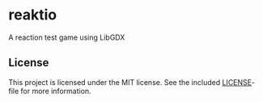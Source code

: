 # reaktio
A reaction test game using LibGDX

## License
This project is licensed under the MIT license. See the included [LICENSE](https://github.com/flaiker/reaktio/blob/master/LICENSE)-file for
more information.
